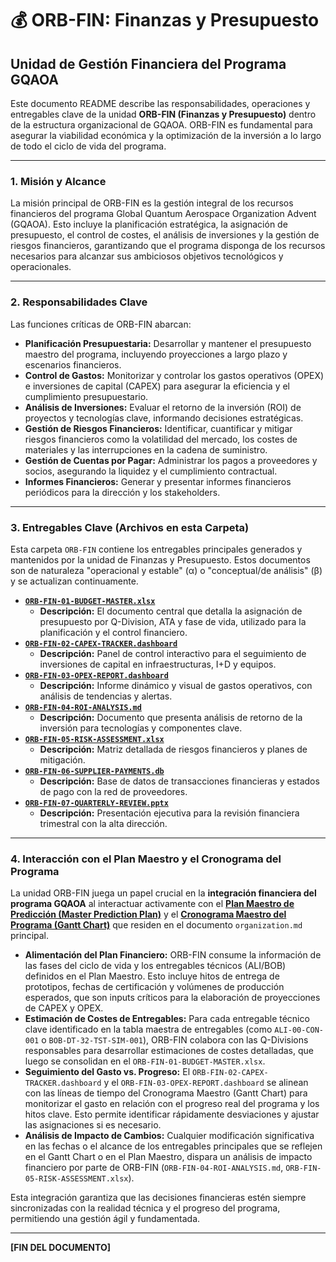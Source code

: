 # 💰 ORB-FIN: Finanzas y Presupuesto
## Unidad de Gestión Financiera del Programa GQAOA

Este documento README describe las responsabilidades, operaciones y entregables clave de la unidad **ORB-FIN (Finanzas y Presupuesto)** dentro de la estructura organizacional de GQAOA. ORB-FIN es fundamental para asegurar la viabilidad económica y la optimización de la inversión a lo largo de todo el ciclo de vida del programa.

---

### **1. Misión y Alcance**

La misión principal de ORB-FIN es la gestión integral de los recursos financieros del programa Global Quantum Aerospace Organization Advent (GQAOA). Esto incluye la planificación estratégica, la asignación de presupuesto, el control de costes, el análisis de inversiones y la gestión de riesgos financieros, garantizando que el programa disponga de los recursos necesarios para alcanzar sus ambiciosos objetivos tecnológicos y operacionales.

---

### **2. Responsabilidades Clave**

Las funciones críticas de ORB-FIN abarcan:

*   **Planificación Presupuestaria:** Desarrollar y mantener el presupuesto maestro del programa, incluyendo proyecciones a largo plazo y escenarios financieros.
*   **Control de Gastos:** Monitorizar y controlar los gastos operativos (OPEX) e inversiones de capital (CAPEX) para asegurar la eficiencia y el cumplimiento presupuestario.
*   **Análisis de Inversiones:** Evaluar el retorno de la inversión (ROI) de proyectos y tecnologías clave, informando decisiones estratégicas.
*   **Gestión de Riesgos Financieros:** Identificar, cuantificar y mitigar riesgos financieros como la volatilidad del mercado, los costes de materiales y las interrupciones en la cadena de suministro.
*   **Gestión de Cuentas por Pagar:** Administrar los pagos a proveedores y socios, asegurando la liquidez y el cumplimiento contractual.
*   **Informes Financieros:** Generar y presentar informes financieros periódicos para la dirección y los stakeholders.

---

### **3. Entregables Clave (Archivos en esta Carpeta)**

Esta carpeta `ORB-FIN` contiene los entregables principales generados y mantenidos por la unidad de Finanzas y Presupuesto. Estos documentos son de naturaleza "operacional y estable" (α) o "conceptual/de análisis" (β) y se actualizan continuamente.

*   **[`ORB-FIN-01-BUDGET-MASTER.xlsx`](./ORB-FIN-01-BUDGET-MASTER.xlsx)**
    *   **Descripción:** El documento central que detalla la asignación de presupuesto por Q-Division, ATA y fase de vida, utilizado para la planificación y el control financiero.
*   **[`ORB-FIN-02-CAPEX-TRACKER.dashboard`](./ORB-FIN-02-CAPEX-TRACKER.dashboard)**
    *   **Descripción:** Panel de control interactivo para el seguimiento de inversiones de capital en infraestructuras, I+D y equipos.
*   **[`ORB-FIN-03-OPEX-REPORT.dashboard`](./ORB-FIN-03-OPEX-REPORT.dashboard)**
    *   **Descripción:** Informe dinámico y visual de gastos operativos, con análisis de tendencias y alertas.
*   **[`ORB-FIN-04-ROI-ANALYSIS.md`](./ORB-FIN-04-ROI-ANALYSIS.md)**
    *   **Descripción:** Documento que presenta análisis de retorno de la inversión para tecnologías y componentes clave.
*   **[`ORB-FIN-05-RISK-ASSESSMENT.xlsx`](./ORB-FIN-05-RISK-ASSESSMENT.xlsx)**
    *   **Descripción:** Matriz detallada de riesgos financieros y planes de mitigación.
*   **[`ORB-FIN-06-SUPPLIER-PAYMENTS.db`](./ORB-FIN-06-SUPPLIER-PAYMENTS.db)**
    *   **Descripción:** Base de datos de transacciones financieras y estados de pago con la red de proveedores.
*   **[`ORB-FIN-07-QUARTERLY-REVIEW.pptx`](./ORB-FIN-07-QUARTERLY-REVIEW.pptx)**
    *   **Descripción:** Presentación ejecutiva para la revisión financiera trimestral con la alta dirección.

---

### **4. Interacción con el Plan Maestro y el Cronograma del Programa**

La unidad ORB-FIN juega un papel crucial en la **integración financiera del programa GQAOA** al interactuar activamente con el [**Plan Maestro de Predicción (Master Prediction Plan)**](../organization.md) y el [**Cronograma Maestro del Programa (Gantt Chart)**](../organization.md#%E2%8F%B1-cronograma-maestro-del-programa-gantt-chart) que residen en el documento `organization.md` principal.

*   **Alimentación del Plan Financiero:** ORB-FIN consume la información de las fases del ciclo de vida y los entregables técnicos (ALI/BOB) definidos en el Plan Maestro. Esto incluye hitos de entrega de prototipos, fechas de certificación y volúmenes de producción esperados, que son inputs críticos para la elaboración de proyecciones de CAPEX y OPEX.
*   **Estimación de Costes de Entregables:** Para cada entregable técnico clave identificado en la tabla maestra de entregables (como `ALI-00-CON-001` o `BOB-DT-32-TST-SIM-001`), ORB-FIN colabora con las Q-Divisions responsables para desarrollar estimaciones de costes detalladas, que luego se consolidan en el `ORB-FIN-01-BUDGET-MASTER.xlsx`.
*   **Seguimiento del Gasto vs. Progreso:** El `ORB-FIN-02-CAPEX-TRACKER.dashboard` y el `ORB-FIN-03-OPEX-REPORT.dashboard` se alinean con las líneas de tiempo del Cronograma Maestro (Gantt Chart) para monitorizar el gasto en relación con el progreso real del programa y los hitos clave. Esto permite identificar rápidamente desviaciones y ajustar las asignaciones si es necesario.
*   **Análisis de Impacto de Cambios:** Cualquier modificación significativa en las fechas o el alcance de los entregables principales que se reflejen en el Gantt Chart o en el Plan Maestro, dispara un análisis de impacto financiero por parte de ORB-FIN (`ORB-FIN-04-ROI-ANALYSIS.md`, `ORB-FIN-05-RISK-ASSESSMENT.xlsx`).

Esta integración garantiza que las decisiones financieras estén siempre sincronizadas con la realidad técnica y el progreso del programa, permitiendo una gestión ágil y fundamentada.

---

**[FIN DEL DOCUMENTO]**
```
```

